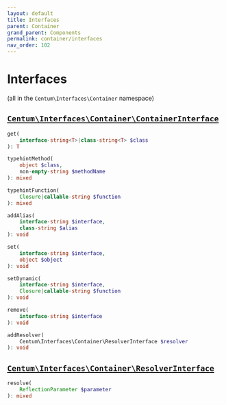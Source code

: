 ```yaml
---
layout: default
title: Interfaces
parent: Container
grand_parent: Components
permalink: container/interfaces
nav_order: 102
---
```




# Interfaces

(all in the `Centum\Interfaces\Container` namespace)



## [`Centum\Interfaces\Container\ContainerInterface`](https://github.com/SidRoberts/centum/blob/development/src/Interfaces/Container/ContainerInterface.php)

```php
get(
    interface-string<T>|class-string<T> $class
): T
```

```php
typehintMethod(
    object $class,
    non-empty-string $methodName
): mixed
```

```php
typehintFunction(
    Closure|callable-string $function
): mixed
```

```php
addAlias(
    interface-string $interface,
    class-string $alias
): void
```

```php
set(
    interface-string $interface,
    object $object
): void
```

```php
setDynamic(
    interface-string $interface,
    Closure|callable-string $function
): void
```

```php
remove(
    interface-string $interface
): void
```

```php
addResolver(
    Centum\Interfaces\Container\ResolverInterface $resolver
): void
```



## [`Centum\Interfaces\Container\ResolverInterface`](https://github.com/SidRoberts/centum/blob/development/src/Interfaces/Container/ResolverInterface.php)

```php
resolve(
    ReflectionParameter $parameter
): mixed
```
